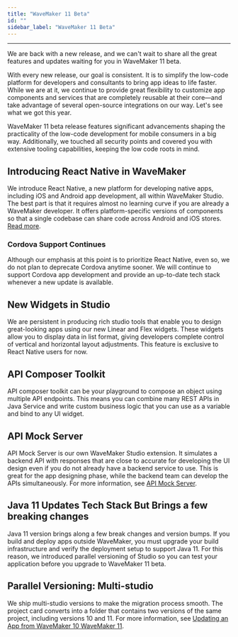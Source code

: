 ```yaml
---
title: "WaveMaker 11 Beta"
id: ""
sidebar_label: "WaveMaker 11 Beta"
---
```

---

We are back with a new release, and we can't wait to share all the great features and updates waiting for you in WaveMaker 11 beta.

With every new release, our goal is consistent. It is to simplify the low-code platform for developers and consultants to bring app ideas to life faster. While we are at it, we continue to provide great flexibility to customize app components and services that are completely reusable at their core—and take advantage of several open-source integrations on our way. Let's see what we got this year.

WaveMaker 11 beta release features significant advancements shaping the practicality of the low-code development for mobile consumers in a big way. Additionally, we touched all security points and covered you with extensive tooling capabilities, keeping the low code roots in mind.


## Introducing React Native in WaveMaker

We introduce React Native, a new platform for developing native apps, including iOS and Android app development, all within WaveMaker Studio. The best part is that it requires almost no learning curve if you are already a WaveMaker developer. It offers platform-specific versions of components so that a single codebase can share code across Android and iOS stores. [Read more](/learn/react-native/react-native).

### Cordova Support Continues

Although our emphasis at this point is to prioritize React Native, even so, we do not plan to deprecate Cordova anytime sooner. We will continue to support Cordova app development and provide an up-to-date tech stack whenever a new update is available. 

## New Widgets in Studio

We are persistent in producing rich studio tools that enable you to design great-looking apps using our new Linear and Flex widgets. These widgets allow you to display data in list format, giving developers complete control of vertical and horizontal layout adjustments. This feature is exclusive to React Native users for now. 

## API Composer Toolkit

API composer toolkit can be your playground to compose an object using multiple API endpoints. This means you can combine many REST APIs in Java Service and write custom business logic that you can use as a variable and bind to any UI widget.  

## API Mock Server

API Mock Server is our own WaveMaker Studio extension. It simulates a backend API with responses that are close to accurate for developing the UI design even if you do not already have a backend service to use. This is great for the app designing phase, while the backend team can develop the APIs simultaneously. For more information, see [API Mock Server](/learn/app-development/services/api-mock-server).


## Java 11 Updates Tech Stack But Brings a few breaking changes

Java 11 version brings along a few break changes and version bumps. If you build and deploy apps outside WaveMaker, you must upgrade your build infrastructure and verify the deployment setup to support Java 11. For this reason, we introduced parallel versioning of Studio so you can test your application before you upgrade to WaveMaker 11 beta. 


## Parallel Versioning: Multi-studio

We ship multi-studio versions to make the migration process smooth. The project card converts into a folder that contains two versions of the same project, including versions 10 and 11. For more information, see [Updating an App from WaveMaker 10 WaveMaker 11](/learn/how-tos/upgrade-guide-wavemaker-10-to-11).